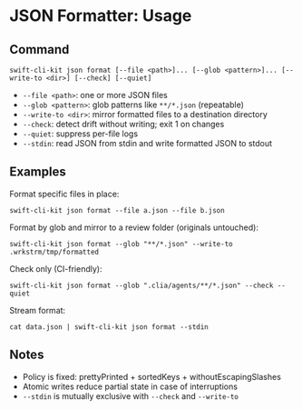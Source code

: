 # JSON Formatter: Usage

## Command

```
swift-cli-kit json format [--file <path>]... [--glob <pattern>]... [--write-to <dir>] [--check] [--quiet]
```

- `--file <path>`: one or more JSON files
- `--glob <pattern>`: glob patterns like `**/*.json` (repeatable)
- `--write-to <dir>`: mirror formatted files to a destination directory
- `--check`: detect drift without writing; exit 1 on changes
- `--quiet`: suppress per-file logs
- `--stdin`: read JSON from stdin and write formatted JSON to stdout

## Examples

Format specific files in place:

```
swift-cli-kit json format --file a.json --file b.json
```

Format by glob and mirror to a review folder (originals untouched):

```
swift-cli-kit json format --glob "**/*.json" --write-to .wrkstrm/tmp/formatted
```

Check only (CI-friendly):

```
swift-cli-kit json format --glob ".clia/agents/**/*.json" --check --quiet
```

Stream format:

```
cat data.json | swift-cli-kit json format --stdin
```

## Notes

- Policy is fixed: prettyPrinted + sortedKeys + withoutEscapingSlashes
- Atomic writes reduce partial state in case of interruptions
- `--stdin` is mutually exclusive with `--check` and `--write-to`

